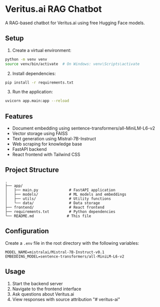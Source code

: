 # Veritus.ai RAG Chatbot

A RAG-based chatbot for Veritus.ai using free Hugging Face models.

## Setup

1. Create a virtual environment:
```bash
python -m venv venv
source venv/bin/activate  # On Windows: venv\Scripts\activate
```

2. Install dependencies:
```bash
pip install -r requirements.txt
```

3. Run the application:
```bash
uvicorn app.main:app --reload
```

## Features

- Document embedding using sentence-transformers/all-MiniLM-L6-v2
- Vector storage using FAISS
- Text generation using Mistral-7B-Instruct
- Web scraping for knowledge base
- FastAPI backend
- React frontend with Tailwind CSS

## Project Structure

```
.
├── app/
│   ├── main.py              # FastAPI application
│   ├── models/              # ML models and embeddings
│   ├── utils/               # Utility functions
│   └── data/                # Data storage
├── frontend/                # React frontend
├── requirements.txt         # Python dependencies
└── README.md               # This file
```

## Configuration

Create a `.env` file in the root directory with the following variables:
```
MODEL_NAME=mistralai/Mistral-7B-Instruct-v0.1
EMBEDDING_MODEL=sentence-transformers/all-MiniLM-L6-v2
```

## Usage

1. Start the backend server
2. Navigate to the frontend interface
3. Ask questions about Veritus.ai
4. View responses with source attribution "# veritus-ai" 
